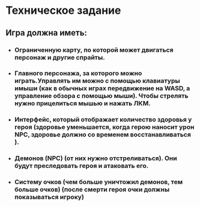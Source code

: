# Техническое задание
## Игра должна иметь:
* ### Ограниченную карту, по которой может двигаться персонаж и другие спрайты.
* ### Главного персонажа, за которого можно играть.Управлять им можно с помощью клавиатуры имыши (как в обычных играх передвижение на WASD, а управление обзора с помощью мыши). Чтобы стрелять нужно прицелиться мышью и нажать ЛКМ.
* ### Интерфейс, который отображает количество здоровья у героя (здоровье уменьшается, когда герою наносит урон NPC, здоровье должно со временем восстанавливаться ).
* ### Демонов (NPC) (от них нужно отстреливаться). Они будут преследовать героя и атаковать его.
* ### Систему очков (чем больше уничтожил демонов, тем больше очков) (после смерти героя очки должны показываться игроку)